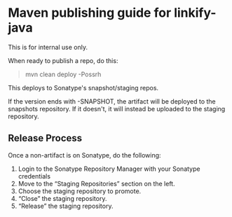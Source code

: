 # Maven publishing guide for linkify-java

This is for internal use only.

When ready to publish a repo, do this:

> mvn clean deploy -Possrh

This deploys to Sonatype's snapshot/staging repos.

If the version ends with -SNAPSHOT, the artifact will be deployed to the snapshots repository. If it doesn't, it will instead be uploaded to the staging repository.

## Release Process

Once a non-artifact is on Sonatype, do the following:

1. Login to the Sonatype Repository Manager with your Sonatype credentials
2. Move to the “Staging Repositories” section on the left. 
3. Choose the staging repository to promote. 
4. “Close” the staging repository. 
5. “Release” the staging repository.
